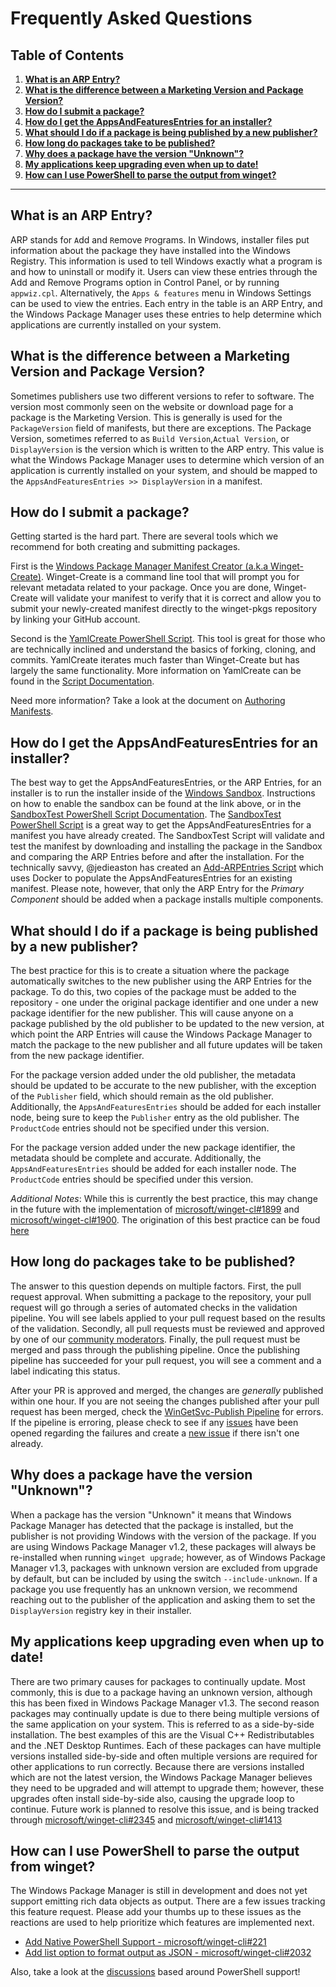 # Frequently Asked Questions
## Table of Contents
  1. [**What is an ARP Entry?**](#what-is-an-arp-entry)
  2. [**What is the difference between a Marketing Version and Package Version?**](#what-is-the-difference-between-a-marketing-version-and-package-version)
  3. [**How do I submit a package?**](#how-do-i-submit-a-package)
  4. [**How do I get the AppsAndFeaturesEntries for an installer?**](#how-do-i-get-the-appsandfeaturesentries-for-an-installer)
  5. [**What should I do if a package is being published by a new publisher?**](#what-should-i-do-if-a-package-is-being-published-by-a-new-publisher)
  6. [**How long do packages take to be published?**](#how-long-do-packages-take-to-be-published)
  7. [**Why does a package have the version "Unknown"?**](#why-does-a-package-have-the-version-unknown)
  8. [**My applications keep upgrading even when up to date!**](#my-applications-keep-upgrading-even-when-up-to-date)
  9. [**How can I use PowerShell to parse the output from winget?**](#how-can-i-use-powershell-to-parse-the-output-from-winget)
-----
## **What is an ARP Entry?**
ARP stands for `A`dd and `R`emove `P`rograms. In Windows, installer files put information about the package they have installed into the Windows Registry. This information is used to tell Windows exactly what a program is and how to uninstall or modify it. Users can view these entries through the Add and Remove Programs option in Control Panel, or by running `appwiz.cpl`. Alternatively, the `Apps & features` menu in Windows Settings can be used to view the entries. Each entry in the table is an ARP Entry, and the Windows Package Manager uses these entries to help determine which applications are currently installed on your system.
## **What is the difference between a Marketing Version and Package Version?**
Sometimes publishers use two different versions to refer to software. The version most commonly seen on the website or download page for a package is the Marketing Version. This is generally is used for the `PackageVersion` field of manifests, but there are exceptions. The Package Version, sometimes referred to as `Build Version`,`Actual Version`, or `DisplayVersion` is the version which is written to the ARP entry. This value is what the Windows Package Manager uses to determine which version of an application is currently installed on your system, and should be mapped to the `AppsAndFeaturesEntries >> DisplayVersion` in a manifest.
## **How do I submit a package?**
Getting started is the hard part. There are several tools which we recommend for both creating and submitting packages. 

First is the [Windows Package Manager Manifest Creator (a.k.a Winget-Create)](https://github.com/microsoft/winget-create). Winget-Create is a command line tool that will prompt you for relevant metadata related to your package. Once you are done, Winget-Create will validate your manifest to verify that it is correct and allow you to submit your newly-created manifest directly to the winget-pkgs repository by linking your GitHub account.

Second is the [YamlCreate PowerShell Script](Tools/YamlCreate.ps1). This tool is great for those who are technically inclined and understand the basics of forking, cloning, and commits. YamlCreate iterates much faster than Winget-Create but has largely the same functionality. More information on YamlCreate can be found in the [Script Documentation](doc/tools/YamlCreate.md).

Need more information? Take a look at the document on [Authoring Manifests](AUTHORING_MANIFESTS.md).
## **How do I get the AppsAndFeaturesEntries for an installer?**
The best way to get the AppsAndFeaturesEntries, or the ARP Entries, for an installer is to run the installer inside of the [Windows Sandbox](https://docs.microsoft.com/windows/security/threat-protection/windows-sandbox/windows-sandbox-overview). Instructions on how to enable the sandbox can be found at the link above, or in the [SandboxTest PowerShell Script Documentation](doc/tools/SandboxTest.md). The [SandboxTest PowerShell Script](/Tools/SandboxTest.ps1) is a great way to get the AppsAndFeaturesEntries for a manifest you have already created. The SandboxTest Script will validate and test the manifest by downloading and installing the package in the Sandbox and comparing the ARP Entries before and after the installation. For the technically savvy, @jedieaston has created an [Add-ARPEntries Script](https://github.com/jedieaston/Add-ARPEntries) which uses Docker to populate the AppsAndFeaturesEntries for an existing manifest. Please note, however, that only the ARP Entry for the *Primary Component* should be added when a package installs multiple components.
## **What should I do if a package is being published by a new publisher?**
The best practice for this is to create a situation where the package automatically switches to the new publisher using the ARP Entries for the package. To do this, two copies of the package must be added to the repository - one under the original package identifier and one under a new package identifier for the new publisher. This will cause anyone on a package published by the old publisher to be updated to the new version, at which point the ARP Entries will cause the Windows Package Manager to match the package to the new publisher and all future updates will be taken from the new package identifier.

For the package version added under the old publisher, the metadata should be updated to be accurate to the new publisher, with the exception of the `Publisher` field, which should remain as the old publisher. Additionally, the `AppsAndFeaturesEntries` should be added for each installer node, being sure to keep the `Publisher` entry as the old publisher. The `ProductCode` entries should not be specified under this version.

For the package version added under the new package identifier, the metadata should be complete and accurate. Additionally, the `AppsAndFeaturesEntries` should be added for each installer node. The `ProductCode` entries should be specified under this version.

*Additional Notes*:
While this is currently the best practice, this may change in the future with the implementation of [microsoft/winget-cl#1899](https://github.com/microsoft/winget-cli/issues/1899) and [microsoft/winget-cl#1900](https://github.com/microsoft/winget-cli/issues/1900). The origination of this best practice can be foud [here](https://github.com/microsoft/winget-pkgs/issues/66937#issuecomment-1190154419)
## **How long do packages take to be published?**
The answer to this question depends on multiple factors. First, the pull request approval. When submitting a package to the repository, your pull request will go through a series of automated checks in the validation pipeline. You will see labels applied to your pull request based on the results of the validation. Secondly, all pull requests must be reviewed and approved by one of our [community moderators](). Finally, the pull request must be merged and pass through the publishing pipeline. Once the publishing pipeline has succeeded for your pull request, you will see a comment and a label indicating this status.

After your PR is approved and merged, the changes are *generally* published within one hour. If you are not seeing the changes published after your pull request has been merged, check the [WinGetSvc-Publish Pipeline](https://dev.azure.com/ms/winget-pkgs/_build?definitionId=338) for errors. If the pipeline is erroring, please check to see if any [issues](https://github.com/microsoft/winget-pkgs/issues) have been opened regarding the failures and create a [new issue](https://github.com/microsoft/winget-pkgs/issues/new) if there isn't one already.
## **Why does a package have the version "Unknown"?**
When a package has the version "Unknown" it means that Windows Package Manager has detected that the package is installed, but the publisher is not providing Windows with the version of the package. If you are using Windows Package Manager v1.2, these packages will always be re-installed when running `winget upgrade`; however, as of Windows Package Manager v1.3, packages with unknown version are excluded from upgrade by default, but can be included by using the switch `--include-unknown`. If a package you use frequently has an unknown version, we recommend reaching out to the publisher of the application and asking them to set the `DisplayVersion` registry key in their installer.
## **My applications keep upgrading even when up to date!**
There are two primary causes for packages to continually update. Most commonly, this is due to a package having an unknown version, although this has been fixed in Windows Package Manager v1.3. The second reason packages may continually update is due to there being multiple versions of the same application on your system. This is referred to as a side-by-side installation. The best examples of this are the Visual C++ Redistributables and the .NET Desktop Runtimes. Each of these packages can have multiple versions installed side-by-side and often multiple versions are required for other applications to run correctly. Because there are versions installed which are not the latest version, the Windows Package Manager believes they need to be upgraded and will attempt to upgrade them; however, these upgrades often install side-by-side also, causing the upgrade loop to continue. Future work is planned to resolve this issue, and is being tracked through [microsoft/winget-cli#2345](https://github.com/microsoft/winget-cli/issues/2345) and [microsoft/winget-cli#1413](https://github.com/microsoft/winget-cli/issues/1413)
## **How can I use PowerShell to parse the output from winget?**
The Windows Package Manager is still in development and does not yet support emitting rich data objects as output. There are a few issues tracking this feature request. Please add your thumbs up to these issues as the reactions are used to help prioritize which features are implemented next.
* [Add Native PowerShell Support - microsoft/winget-cli#221](https://github.com/microsoft/winget-cli/issues/221)
* [Add list option to format output as JSON - microsoft/winget-cli#2032](https://github.com/microsoft/winget-cli/issues/2032)

Also, take a look at the [discussions](https://github.com/microsoft/winget-cli/discussions/categories/powershell) based around PowerShell support!